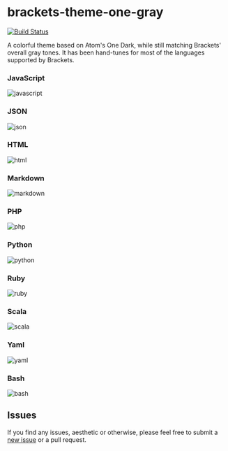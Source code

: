 # brackets-theme-one-gray

[![Build Status](https://travis-ci.org/catdad/brackets-theme-one-gray.svg?branch=master)](https://travis-ci.org/catdad/brackets-theme-one-gray)

A colorful theme based on Atom's One Dark, while still matching Brackets' overall gray tones. It has been hand-tunes for most of the languages supported by Brackets.

### JavaScript

![javascript]

### JSON

![json]

### HTML

![html]

### Markdown

![markdown]

### PHP

![php]

### Python

![python]

### Ruby

![ruby]

### Scala

![scala]

### Yaml

![yaml]

### Bash

![bash]

## Issues

If you find any issues, aesthetic or otherwise, please feel free to submit a [new issue](https://github.com/catdad/brackets-theme-one-gray/issues/new) or a pull request.

[javascript]: https://cloud.githubusercontent.com/assets/2205537/20327931/5dc88680-ab5d-11e6-995e-d9f48bf06a25.png
[json]: http://www.googledrive.com/host/0BzobV6zzoAikQi11bkZfcGUxNmc/json.png
[html]: http://www.googledrive.com/host/0BzobV6zzoAikQi11bkZfcGUxNmc/html.png
[markdown]: http://www.googledrive.com/host/0BzobV6zzoAikQi11bkZfcGUxNmc/markdown.png
[php]: http://www.googledrive.com/host/0BzobV6zzoAikQi11bkZfcGUxNmc/php.png
[python]: http://www.googledrive.com/host/0BzobV6zzoAikQi11bkZfcGUxNmc/python.png
[ruby]: http://www.googledrive.com/host/0BzobV6zzoAikQi11bkZfcGUxNmc/ruby.png
[scala]: http://www.googledrive.com/host/0BzobV6zzoAikQi11bkZfcGUxNmc/scala.png
[yaml]: http://www.googledrive.com/host/0BzobV6zzoAikQi11bkZfcGUxNmc/yaml.png
[bash]: http://www.googledrive.com/host/0BzobV6zzoAikQi11bkZfcGUxNmc/bash.png

